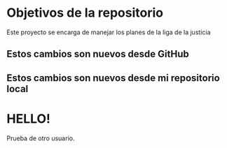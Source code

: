 # Objetivos de la repositorio

Este proyecto se encarga de manejar los planes de la liga de la justicia


## Estos cambios son nuevos desde GitHub
## Estos cambios son nuevos desde mi repositorio local

# HELLO!
Prueba de otro usuario.
